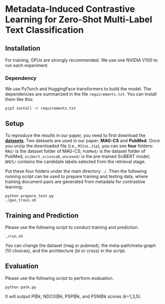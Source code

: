 # Metadata-Induced Contrastive Learning for Zero-Shot Multi-Label Text Classification

## Installation
For training, GPUs are strongly recommended. We use one NVIDIA V100 to run each experiment.

### Dependency
We use PyTorch and HuggingFace transformers to build the model. The dependencies are summarized in the file ```requirements.txt```. You can install them like this:
```
pip3 install -r requirements.txt
```

## Setup
To reproduce the results in our paper, you need to first download the [**datasets**](https://gofile.io/d/QpYndh). Two datasets are used in our paper: **MAG-CS** and **PubMed**. Once you unzip the downloaded file (i.e., ```MICoL.zip```), you can see **four** folders: ```MAG/``` is the dataset folder of MAG-CS; ```PubMed/``` is the dataset folder of PubMed; ```scibert_scivocab_uncased/``` is the pre-trained SciBERT model; ```BM25/``` contains the candidate labels selected from the retrieval stage.

Put these four folders under the main directory ```./```. Then the following running script can be used to prepare training and testing data, where training document pairs are generated from metadata for contrastive learning.
```
python prepare_test.py
./gen_train.sh
```

## Training and Prediction
Please use the following script to conduct training and prediction.
```
./run.sh
```
You can change the dataset (mag or pubmed), the meta-path/meta-graph (10 choices), and the architecture (bi or cross) in the script.

## Evaluation
Please use the following script to perform evaluation.
```
python patk.py
```
It will output P@_k_, NDCG@_k_, PSP@_k_, and PSN@_k_ scores (_k_=1,3,5). 
